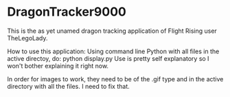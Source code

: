 # DragonTracker9000
This is the as yet unamed dragon tracking application of Flight Rising user TheLegoLady.  

How to use this application:
Using command line Python with all files in the active directoy, do: python display.py
Use is pretty self explanatory so I won't bother explaining it right now.

In order for images to work, they need to be of the .gif type and in the active directory with all the files.  I need to fix that.
